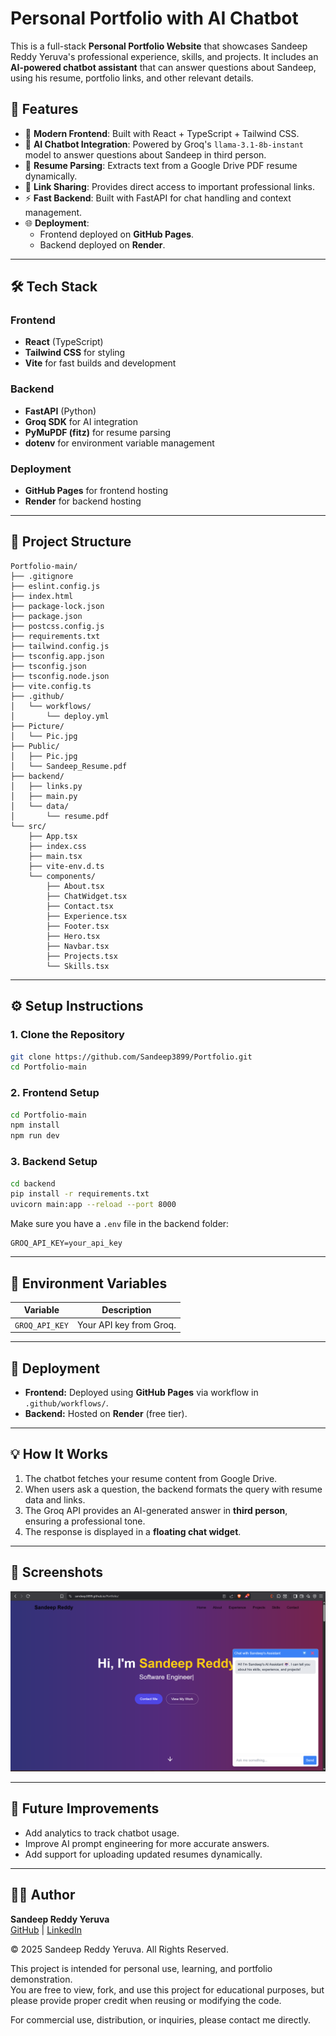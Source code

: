 # Personal Portfolio with AI Chatbot

This is a full-stack **Personal Portfolio Website** that showcases Sandeep Reddy Yeruva's professional experience, skills, and projects. It includes an **AI-powered chatbot assistant** that can answer questions about Sandeep, using his resume, portfolio links, and other relevant details.

## 🚀 Features

- 🌟 **Modern Frontend**: Built with React + TypeScript + Tailwind CSS.
- 🤖 **AI Chatbot Integration**: Powered by Groq's `llama-3.1-8b-instant` model to answer questions about Sandeep in third person.
- 📝 **Resume Parsing**: Extracts text from a Google Drive PDF resume dynamically.
- 🔗 **Link Sharing**: Provides direct access to important professional links.
- ⚡ **Fast Backend**: Built with FastAPI for chat handling and context management.
- 🌐 **Deployment**:
  - Frontend deployed on **GitHub Pages**.
  - Backend deployed on **Render**.

---

## 🛠️ Tech Stack

### Frontend

- **React** (TypeScript)
- **Tailwind CSS** for styling
- **Vite** for fast builds and development

### Backend

- **FastAPI** (Python)
- **Groq SDK** for AI integration
- **PyMuPDF (fitz)** for resume parsing
- **dotenv** for environment variable management

### Deployment

- **GitHub Pages** for frontend hosting
- **Render** for backend hosting

---

## 📂 Project Structure

```
Portfolio-main/
├── .gitignore
├── eslint.config.js
├── index.html
├── package-lock.json
├── package.json
├── postcss.config.js
├── requirements.txt
├── tailwind.config.js
├── tsconfig.app.json
├── tsconfig.json
├── tsconfig.node.json
├── vite.config.ts
├── .github/
│   └── workflows/
│       └── deploy.yml
├── Picture/
│   └── Pic.jpg
├── Public/
│   ├── Pic.jpg
│   └── Sandeep_Resume.pdf
├── backend/
│   ├── links.py
│   ├── main.py
│   └── data/
│       └── resume.pdf
└── src/
    ├── App.tsx
    ├── index.css
    ├── main.tsx
    ├── vite-env.d.ts
    └── components/
        ├── About.tsx
        ├── ChatWidget.tsx
        ├── Contact.tsx
        ├── Experience.tsx
        ├── Footer.tsx
        ├── Hero.tsx
        ├── Navbar.tsx
        ├── Projects.tsx
        └── Skills.tsx

```

---

## ⚙️ Setup Instructions

### 1. Clone the Repository

```bash
git clone https://github.com/Sandeep3899/Portfolio.git
cd Portfolio-main
```

### 2. Frontend Setup

```bash
cd Portfolio-main
npm install
npm run dev
```

### 3. Backend Setup

```bash
cd backend
pip install -r requirements.txt
uvicorn main:app --reload --port 8000
```

Make sure you have a `.env` file in the backend folder:

```
GROQ_API_KEY=your_api_key
```

---

## 🔑 Environment Variables

| Variable       | Description             |
| -------------- | ----------------------- |
| `GROQ_API_KEY` | Your API key from Groq. |

---

## 🚀 Deployment

- **Frontend:** Deployed using **GitHub Pages** via workflow in `.github/workflows/`.
- **Backend:** Hosted on **Render** (free tier).

---

## 💡 How It Works

1. The chatbot fetches your resume content from Google Drive.
2. When users ask a question, the backend formats the query with resume data and links.
3. The Groq API provides an AI-generated answer in **third person**, ensuring a professional tone.
4. The response is displayed in a **floating chat widget**.

---

## 🎨 Screenshots

![alt text](image.png)

---

## 📌 Future Improvements

- Add analytics to track chatbot usage.
- Improve AI prompt engineering for more accurate answers.
- Add support for uploading updated resumes dynamically.

---

## 👨‍💻 Author

**Sandeep Reddy Yeruva**  
[GitHub](https://github.com/sandeep3899) | [LinkedIn](https://www.linkedin.com/in/sandeep-reddy-yeruva/)

© 2025 Sandeep Reddy Yeruva. All Rights Reserved.

This project is intended for personal use, learning, and portfolio demonstration.  
You are free to view, fork, and use this project for educational purposes, but  
please provide proper credit when reusing or modifying the code.

For commercial use, distribution, or inquiries, please contact me directly.
